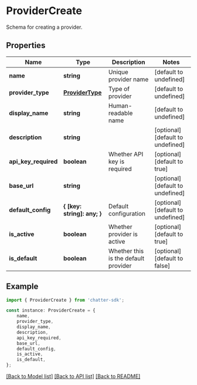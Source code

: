 # ProviderCreate

Schema for creating a provider.

## Properties

Name | Type | Description | Notes
------------ | ------------- | ------------- | -------------
**name** | **string** | Unique provider name | [default to undefined]
**provider_type** | [**ProviderType**](ProviderType.md) | Type of provider | [default to undefined]
**display_name** | **string** | Human-readable name | [default to undefined]
**description** | **string** |  | [optional] [default to undefined]
**api_key_required** | **boolean** | Whether API key is required | [optional] [default to true]
**base_url** | **string** |  | [optional] [default to undefined]
**default_config** | **{ [key: string]: any; }** | Default configuration | [optional] [default to undefined]
**is_active** | **boolean** | Whether provider is active | [optional] [default to true]
**is_default** | **boolean** | Whether this is the default provider | [optional] [default to false]

## Example

```typescript
import { ProviderCreate } from 'chatter-sdk';

const instance: ProviderCreate = {
    name,
    provider_type,
    display_name,
    description,
    api_key_required,
    base_url,
    default_config,
    is_active,
    is_default,
};
```

[[Back to Model list]](../README.md#documentation-for-models) [[Back to API list]](../README.md#documentation-for-api-endpoints) [[Back to README]](../README.md)
